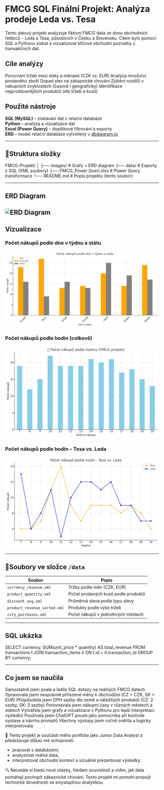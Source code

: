 # FMCG SQL Finální Projekt: Analýza prodeje Leda vs. Tesa

Tento datový projekt analyzuje fiktivní FMCG data ze dvou obchodních řetězců – Leda a Tesa, působících v Česku a Slovensku. 
Cílem bylo pomocí SQL a Pythonu získat a vizualizovat klíčové obchodní poznatky z transakčních dat.

## Cíle analýzy
Porovnání tržeb mezi státy a měnami (CZK vs. EUR)
Analýza množství prodaného zboží
Dopad slev na zákaznické chování
Zjištění rozdílů v nákupních zvyklostech (časově i geograficky)
Identifikace nejprodávanějších produktů (dle tržeb a kusů)

## Použité nástroje
**SQL (MySQL)** – získávání dat z relační databáze  
**Python** – analýza a vizualizace dat  
**Excel (Power Query)** – doplňkové filtrování a exporty  
**ERD** – model relační databáze vytvořený v [dbdiagram.io](https://dbdiagram.io)

---
## 📁Struktura složky
FMCG-Projekt/
│
├── images/           # Grafy + ERD diagram
├── data/             # Exporty z SQL (XML soubory)
├── FMCG_Power Queri.xlsx  # Power Query transformace
└── README.md         # Popis projektu (tento soubor)

---
## ERD Diagram
![ERD Diagram](images/FMCG_ERD_diagram.png)
---

## Vizualizace

### Počet nákupů podle dne v týdnu a státu
![Denní nákupy](počet%20nákupu%20podle%20dne%20v%20týdnu%20a%20státu.jpg)

### Počet nákupů podle hodin (celkově)
![Celkové časy](počet%20nákupu%20podle%20hodiny_FMCG.jpg)

### Počet nákupů podle hodin – Tesa vs. Leda
![Hodiny Tesa vs. Leda](počet%20nákupu%20podle%20hodin%20-%20Tesa%20vs.%20Leda.jpg)

---
## 📂Soubory ve složce `/data`

| Soubor                        | Popis                                              |
|------------------------------|-----------------------------------------------------|
| `currency_revenue.xml`       | Tržby podle měn (CZK, EUR)                          |
| `product_quantity.xml`       | Počet prodaných kusů podle produktů                |
| `discount_avg.xml`           | Průměrná sleva podle typu slevy                    |
| `product_revenue_sorted.xml` | Produkty podle výše tržeb                          |
| `city_purchases.xml`         | Počet nákupů v jednotlivých městech                |

---
## SQL ukázka

SELECT currency, SUM(unit_price * quantity) AS total_revenue
FROM transactions t
JOIN transaction_items ti ON t.id = ti.transaction_id
GROUP BY currency;

----
## Co jsem se naučila

Samostatně jsem psala a ladila SQL dotazy na reálných FMCG datech
Opravovala jsem nesprávně přiřazené měny k obchodům (CZ = CZK, SK = EUR)
Přizpůsobila jsem DPH sazby dle země a náležitých produktů (CZ: 2 sazby, SK: 3 sazby)
Porovnávala jsem nákupní časy v různých městech a státech
Vytvářela jsem grafy a vizualizace v Pythonu pro lepší interpretaci výsledků
Používala jsem ChatGPT pouze jako pomocníka při kontrole syntaxe a návrhu promptů
Všechny výstupy jsem ručně ověřila a logicky interpretovala

📌 Tento projekt je součástí mého portfolia jako Junior Data Analyst a představuje důkaz mé schopnosti:
- pracovat s databázemi,
- analyzovat reálná data,
- interpretovat obchodní kontext a vizuálně prezentovat výsledky.

🔍 Neustále si kladu nové otázky, hledám souvislosti a vidím, jak data pomáhají pochopit zákaznické chování.
Tento projekt mi pomohl propojit technické dovednosti se smysluplnou analytikou.
